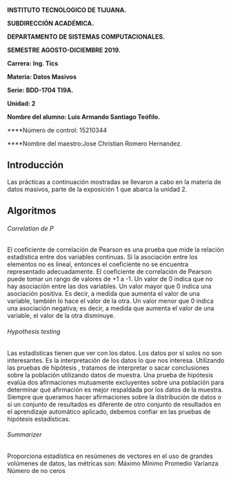 **INSTITUTO TECNOLOGICO DE TIJUANA.**

**SUBDIRECCIÓN ACADÉMICA.**

**DEPARTAMENTO DE SISTEMAS COMPUTACIONALES.**

**SEMESTRE AGOSTO-DICIEMBRE 2019.**

**Carrera: Ing. Tics**

**Materia: Datos Masivos**

**Serie: BDD-1704 TI9A.**

**Unidad: 2**

**Nombre del alumno: Luis Armando Santiago Teófilo.**

****Número de control: 15210344

****Nombre del maestro:Jose Christian Romero Hernandez.

## Introducción

Las prácticas a continuación mostradas se llevaron a cabo en la materia de datos masivos, parte de la exposición 1 que abarca la unidad 2.

## Algoritmos

###### Correlation de P
El coeficiente de correlación de Pearson es una prueba que mide la relación estadística entre dos variables continuas. 
Si la asociación entre los elementos no es lineal, entonces el coeficiente no se encuentra representado adecuadamente.
El coeficiente de correlación de Pearson puede tomar un rango de valores de +1 a -1. Un valor de 0 indica que no hay asociación entre las dos variables. Un valor mayor que 0 indica una asociación positiva. Es decir, a medida que aumenta el valor de una variable, también lo hace el valor de la otra. Un valor menor que 0 indica una asociación negativa; es decir, a medida que aumenta el valor de una variable, el valor de la otra disminuye.

###### Hypothesis testing
Las estadísticas tienen que ver con los datos. Los datos por sí solos no son interesantes. Es la interpretación de los datos lo que nos interesa. Utilizando las pruebas de hipótesis , tratamos de interpretar o sacar conclusiones sobre la población utilizando datos de muestra. Una prueba de hipótesis evalúa dos afirmaciones mutuamente excluyentes sobre una población para determinar qué afirmación es mejor respaldada por los datos de la muestra. Siempre que queramos hacer afirmaciones sobre la distribución de datos o si un conjunto de resultados es diferente de otro conjunto de resultados en el aprendizaje automático aplicado, debemos confiar en las pruebas de hipótesis estadísticas.

###### Summarizer
Proporciona estadística en resúmenes de vectores en el uso de grandes volúmenes de datos, las métricas son:
Máximo
Mínimo
Promedio
Varianza
Número de no ceros

